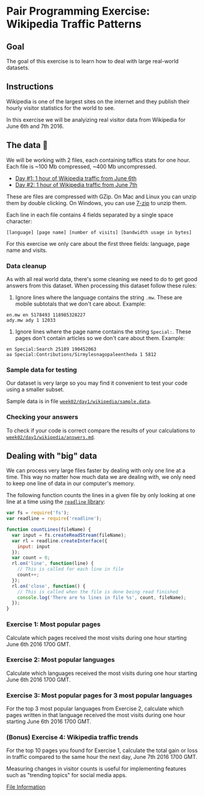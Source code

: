 # Pair Programming Exercise: Wikipedia Traffic Patterns

## Goal

The goal of this exercise is to learn how to deal with large real-world datasets.

## Instructions

Wikipedia is one of the largest sites on the internet and they publish their
hourly visitor statistics for the world to see.

In this exercise we will be analyizing real visitor data from Wikipedia for
June 6th and 7th 2016.


## The data 📀

We will be working with 2 files, each containing taffics stats for one hour.
Each file is ~100 Mb compressed, ~400 Mb uncompressed.

- [Day #1: 1 hour of Wikipedia traffic from June 6th](https://dumps.wikimedia.org/other/pagecounts-raw/2016/2016-06/pagecounts-20160606-170000.gz)
- [Day #2: 1 hour of Wikipedia traffic from June 7th](https://dumps.wikimedia.org/other/pagecounts-raw/2016/2016-06/pagecounts-20160607-170000.gz)

These are files are compressed with GZip. On Mac and Linux you can unzip them
by double clicking. On Windows, you can use [7-zip](http://www.7-zip.org/) to
unzip them.

Each line in each file contains 4 fields separated by a single space character:

```
[language] [page name] [number of visits] [bandwidth usage in bytes]
```

For this exercise we only care about the first three fields: language, page name
and visits.

### Data cleanup

As with all real world data, there's some cleaning we need to do to get good
answers from this dataset. When processing this dataset follow these rules:

1. Ignore lines where the language contains the string `.mw`. These are
  mobile subtotals that we don't care about. Example:

  ```
  en.mw en 5178493 118985328227
  ady.mw ady 1 12033
  ```

1. Ignore lines where the page name contains the string `Special:`. These pages
  don't contain articles so we don't care about them. Example:

  ```
  en Special:Search 25189 190452063
  aa Special:Contributions/Sirmylesnagopaleentheda 1 5812
  ```

### Sample data for testing

Our dataset is very large so you may find it convenient to test your
code using a smaller subset.

Sample data is in file [`week02/day1/wikipedia/sample.data`](sample.data).

### Checking your answers

To check if your code is correct compare the results of your calculations to
[`week02/day1/wikipedia/answers.md`](answers.md).

## Dealing with "big" data

We can process very large files faster by dealing with only one line at a time.
This way no matter how much data we are dealing with, we only need to keep one
line of data in our computer's memory.

The following function counts the lines in a given file by only looking at
one line at a time using the
[`readline` library](https://nodejs.org/api/readline.html):

```javascript
var fs = require('fs');
var readline = require('readline');

function countLines(fileName) {
  var input = fs.createReadStream(fileName);
  var rl = readline.createInterface({
    input: input
  });
  var count = 0;
  rl.on('line', function(line) {
    // This is called for each line in file
    count++;
  });
  rl.on('close', function() {
    // This is called when the file is done being read finished
    console.log('There are %s lines in file %s', count, fileName);
  });
}
```

### Exercise 1: Most popular pages

Calculate which pages received the most visits during one hour starting June 6th
2016 1700 GMT.

### Exercise 2: Most popular languages

Calculate which languages received the most visits during one hour starting June
6th 2016 1700 GMT.

### Exercise 3: Most popular pages for 3 most popular languages

For the top 3 most popular languages from Exercise 2, calculate which pages
written in that language received the most visits during one hour starting June
6th 2016 1700 GMT.

### (Bonus) Exercise 4: Wikipedia traffic trends

For the top 10 pages you found for Exercise 1, calculate the total gain or loss
in traffic compared to the same hour the next day, June 7th 2016 1700
GMT.

Measuring changes in visitor counts is useful for implementing features such
as "trending topics" for social media apps.

[File Information](https://wikitech.wikimedia.org/wiki/Analytics/Data/Pagecounts-raw)
